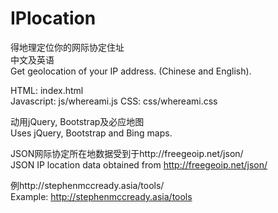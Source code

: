 # IPlocation
得地理定位你的网际协定住址<br />
中文及英语<br />
Get geolocation of your IP address. (Chinese and English).

HTML: index.html<br />
Javascript: js/whereami.js
CSS: css/whereami.css

动用jQuery, Bootstrap及必应地图<br />
Uses jQuery, Bootstrap and Bing maps.

JSON网际协定所在地数据受到于http://freegeoip.net/json/<br />
JSON IP location data obtained from http://freegeoip.net/json/

例http://stephenmccready.asia/tools/<br />
Example: http://stephenmccready.asia/tools
